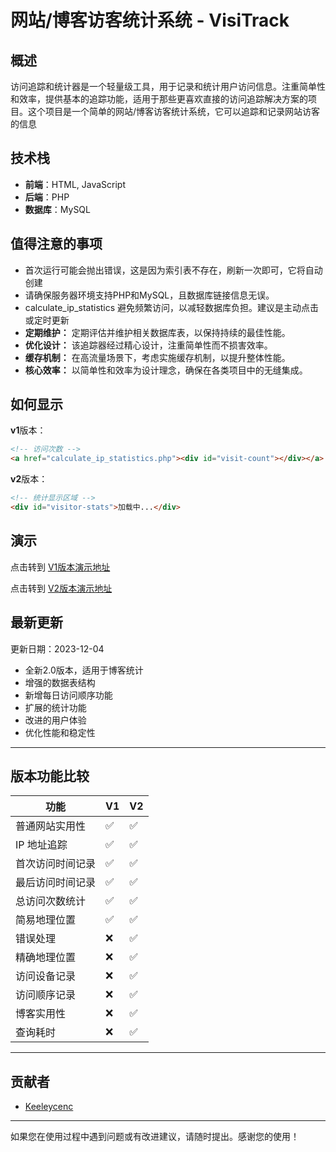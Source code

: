 # 网站/博客访客统计系统 - VisiTrack

## 概述

访问追踪和统计器是一个轻量级工具，用于记录和统计用户访问信息。注重简单性和效率，提供基本的追踪功能，适用于那些更喜欢直接的访问追踪解决方案的项目。这个项目是一个简单的网站/博客访客统计系统，它可以追踪和记录网站访客的信息

## 技术栈

- **前端**：HTML, JavaScript
- **后端**：PHP
- **数据库**：MySQL

## 值得注意的事项

- 首次运行可能会抛出错误，这是因为索引表不存在，刷新一次即可，它将自动创建
- 请确保服务器环境支持PHP和MySQL，且数据库链接信息无误。
- calculate_ip_statistics 避免频繁访问，以减轻数据库负担。建议是主动点击或定时更新
- **定期维护：** 定期评估并维护相关数据库表，以保持持续的最佳性能。
- **优化设计：** 该追踪器经过精心设计，注重简单性而不损害效率。
- **缓存机制：** 在高流量场景下，考虑实施缓存机制，以提升整体性能。
- **核心效率：** 以简单性和效率为设计理念，确保在各类项目中的无缝集成。

## 如何显示  
  
**v1**版本：

```HTML
<!-- 访问次数 -->
<a href="calculate_ip_statistics.php"><div id="visit-count"></div></a>
```

**v2**版本：

```HTML
<!-- 统计显示区域 -->
<div id="visitor-stats">加载中...</div>
```

## 演示

点击转到 [V1版本演示地址](https://keeleycenc.com/Mygithub/LightweightTracker/index.html)  

点击转到 [V2版本演示地址](https://keeleycenc.com/Mygithub/LightweightTracker/Visitation_v2/index.html)  

## 最新更新

更新日期：2023-12-04

- 全新2.0版本，适用于博客统计
- 增强的数据表结构
- 新增每日访问顺序功能
- 扩展的统计功能
- 改进的用户体验
- 优化性能和稳定性
  
---

## 版本功能比较

| 功能            | V1   | V2   |
|-----------------|------|------|
| 普通网站实用性  | ✅   | ✅ |
| IP 地址追踪     | ✅   | ✅   |
| 首次访问时间记录| ✅   | ✅   |
| 最后访问时间记录| ✅   | ✅   |
| 总访问次数统计  | ✅   | ✅   |
| 简易地理位置    | ✅   | ✅   |
| 错误处理       | ❌   | ✅   |
| 精确地理位置    | ❌   | ✅   |
| 访问设备记录    | ❌   | ✅   |
| 访问顺序记录    | ❌   | ✅   |
| 博客实用性      | ❌   | ✅   |
| 查询耗时        | ❌   | ✅   |

---

## 贡献者

- [Keeleycenc](https://keeleycenc.com)

---

如果您在使用过程中遇到问题或有改进建议，请随时提出。感谢您的使用！
